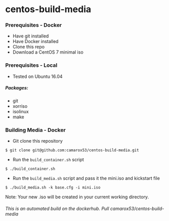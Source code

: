 # centos-build-media 

### Prerequisites - Docker
* Have git installed 
* Have Docker installed  
* Clone this repo
* Download a CentOS 7 minimal iso

### Prerequisites - Local
* Tested on Ubuntu 16.04

##### Packages:
* git
* xorriso
* isolinux
* make

### Building Media - Docker
* Git clone this repository 
```
$ git clone git@github.com:camarox53/centos-build-media.git
```
* Run the `build_container.sh` script
```
$ ./build_container.sh
```
* Run the `build_media.sh` script and pass it the mini.iso and kickstart file
```
$ ./build_media.sh -k base.cfg -i mini.iso
```
Note: Your new .iso will be created in your current working directory. 

###### This is an automated build on the dockerhub. Pull camarox53/centos-build-media

